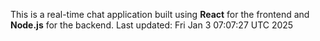 This is a real-time chat application built using **React** for the frontend and **Node.js** for the backend.
Last updated: Fri Jan  3 07:07:27 UTC 2025
